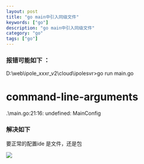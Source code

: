 ```yaml
---
layout: post
title: "go main中引入同级文件"
keywords: ["go"]
description: "go main中引入同级文件"
category: "go"
tags: ["go"]
---
```


### 报错可能如下 ：
D:\web\ipole_xxxr_v2\cloud\ipolesvr>go run main.go
# command-line-arguments
.\main.go:21:16: undefined: MainConfig

### 解决如下
要正常的配置ide 是文件，还是包

![](https://p0.meituan.net/dpplatform/a1fc23050347fa832c4f2adc0815bd7c59722.jpg)